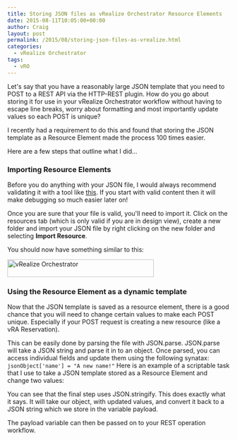 ```yaml
---
title: Storing JSON files as vRealize Orchestrator Resource Elements
date: 2015-08-11T10:05:00+00:00
author: Craig
layout: post
permalink: /2015/08/storing-json-files-as-vrealize.html
categories:
  - vRealize Orchestrator
tags:
  - vRO
---
```

Let's say that you have a reasonably large JSON template that you need to POST to a REST API via the HTTP-REST plugin. How do you go about storing it for use in your vRealize Orchestrator workflow without having to escape line breaks, worry about formatting and most importantly update values so each POST is unique?

I recently had a requirement to do this and found that storing the JSON template as a Resource Element made the process 100 times easier.

Here are a few steps that outline what I did...

<!--more-->
<h3>Importing Resource Elements</h3>
Before you do anything with your JSON file, I would always recommend validating it with a tool like <a href="http://json.parser.online.fr/">this</a>. If you start with valid content then it will make debugging so much easier later on!

Once you are sure that your file is valid, you'll need to import it. Click on the resources tab (which is only valid if you are in design view), create a new folder and import your JSON file by right clicking on the new folder and selecting **Import Resource**.

You should now have something similar to this:

<img class="alignleft wp-image-27 size-full" src="http://www.helloitscraig.co.uk/wp-content/uploads/2015/08/reslist.png" alt="vRealize Orchestrator" width="332" height="40" />
<h3>Using the Resource Element as a dynamic template</h3>
Now that the JSON template is saved as a resource element, there is a good chance that you will need to change certain values to make each POST unique. Especially if your POST request is creating a new resource (like a vRA Reservation).

This can be easily done by parsing the file with JSON.parse. JSON.parse will take a JSON string and parse it in to an object. Once parsed, you can access individual fields and update them using the following synatax:
```jsonObject['name'] = "A new name!"```
Here is an example of a scriptable task that I use to take a JSON template stored as a Resource Element and change two values:

<script src="https://gist.github.com/chelnak/813167f381ab99acc1e6.js"></script>

You can see that the final step uses JSON.stringify. This does exactly what it says. It will take our object, with updated values, and convert it back to a JSON string which we store in the variable payload.

The payload variable can then be passed on to your REST operation workflow.